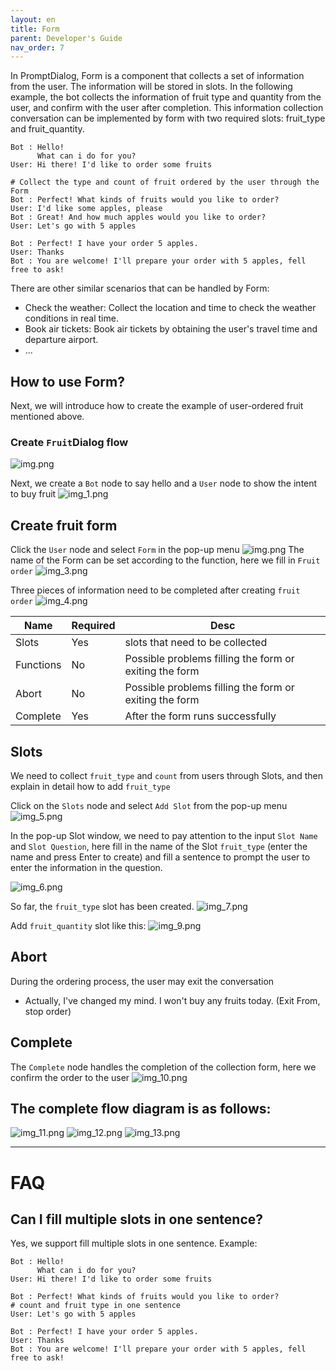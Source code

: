 ```yaml
---
layout: en
title: Form
parent: Developer's Guide
nav_order: 7
---
```

In PromptDialog, Form is a component that collects a set of information from the user. The information will be stored in slots. In the following example, the bot collects the information of fruit type and quantity from the user, and confirm with the user after completion. This information collection conversation can be implemented by form with two required slots: fruit_type and fruit_quantity. 

```text
Bot : Hello!
      What can i do for you?
User: Hi there! I'd like to order some fruits

# Collect the type and count of fruit ordered by the user through the Form
Bot : Perfect! What kinds of fruits would you like to order?
User: I'd like some apples, please
Bot : Great! And how much apples would you like to order?
User: Let's go with 5 apples

Bot : Perfect! I have your order 5 apples.
User: Thanks
Bot : You are welcome! I'll prepare your order with 5 apples, fell free to ask!
```
There are other similar scenarios that can be handled by Form:
- Check the weather: Collect the location and time to check the weather conditions in real time.
- Book air tickets: Book air tickets by obtaining the user's travel time and departure airport.
- ...


## How to use Form?
Next, we will introduce how to create the example of user-ordered fruit mentioned above.

### Create `Fruit`Dialog flow
![img.png](/assets/images/form_fruit_create_flow.jpg)

Next, we create a `Bot` node to say hello and a `User` node to show the intent to buy fruit
![img_1.png](img_1.png)

## Create fruit form
Click the `User` node and select `Form` in the pop-up menu
![img.png](img.png)
The name of the Form can be set according to the function, here we fill in `Fruit order`
![img_3.png](img_3.png)

Three pieces of information need to be completed after creating `fruit order`
![img_4.png](img_4.png)

|  Name        | Required | Desc                                                   |
|--------------|----------|--------------------------------------------------------|
| Slots        |    Yes   | slots that need to be collected                        |
| Functions   |    No    | Possible problems filling the form or exiting the form |
| Abort      |    No    | Possible problems filling the form or exiting the form |
| Complete      |    Yes   | After the form runs successfully                       |
  
## Slots
We need to collect `fruit_type` and `count` from users through Slots, and then explain in detail how to add `fruit_type`

Click on the `Slots` node and select `Add Slot` from the pop-up menu
![img_5.png](img_5.png)

In the pop-up Slot window, we need to pay attention to the input `Slot Name` and `Slot Question`, here fill in the name of the Slot `fruit_type` (enter the name and press Enter to create) and fill a sentence to prompt the user to enter the information in the question.

![img_6.png](img_6.png)

So far, the `fruit_type` slot has been created.
![img_7.png](img_7.png)

Add `fruit_quantity` slot like this:
![img_9.png](img_9.png)

## Abort
During the ordering process, the user may exit the conversation
- Actually, I've changed my mind. I won't buy any fruits today. (Exit From, stop order)

## Complete
The `Complete` node handles the completion of the collection form, here we confirm the order to the user
![img_10.png](img_10.png)

## The complete flow diagram is as follows:
![img_11.png](img_11.png)
![img_12.png](img_12.png)
![img_13.png](img_13.png)

---

# FAQ

## Can I fill multiple slots in one sentence?
Yes, we support fill multiple slots in one sentence.
Example: 
```text
Bot : Hello!
      What can i do for you?
User: Hi there! I'd like to order some fruits

Bot : Perfect! What kinds of fruits would you like to order?
# count and fruit type in one sentence
User: Let's go with 5 apples

Bot : Perfect! I have your order 5 apples.
User: Thanks
Bot : You are welcome! I'll prepare your order with 5 apples, fell free to ask!
```